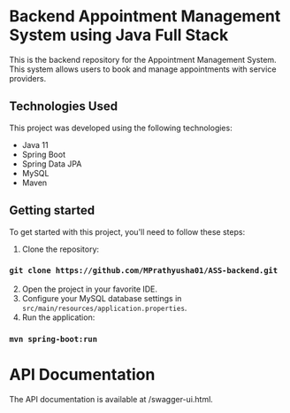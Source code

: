 # Backend Appointment Management System using Java Full Stack

This is the backend repository for the Appointment Management System. This system allows users to book and manage appointments with service providers.

## Technologies Used
This project was developed using the following technologies:
* Java 11
* Spring Boot
* Spring Data JPA
* MySQL
* Maven

## Getting started

To get started with this project, you'll need to follow these steps:

1. Clone the repository:

### `git clone https://github.com/MPrathyusha01/ASS-backend.git`
2. Open the project in your favorite IDE.
3. Configure your MySQL database settings in `src/main/resources/application.properties`.
4. Run the application:
### `mvn spring-boot:run`

# API Documentation
The API documentation is available at /swagger-ui.html.
